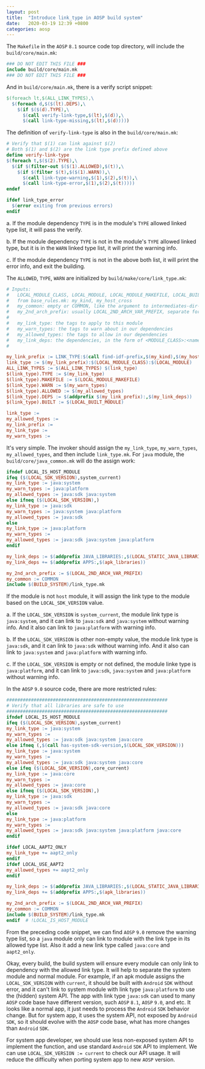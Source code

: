 ```yaml
---
layout: post
title:  "Introduce link_type in AOSP build system"
date:   2020-03-19 12:39 +0800
categories: aosp
---
```


The `Makefile` in the `AOSP` `8.1` source code top directory, will include the `build/core/main.mk`:

```Makefile
### DO NOT EDIT THIS FILE ###
include build/core/main.mk
### DO NOT EDIT THIS FILE ###
```

And in `build/core/main.mk`, there is a verify script snippet:

```Makefile
$(foreach lt,$(ALL_LINK_TYPES),\
  $(foreach d,$($(lt).DEPS),\
    $(if $($(d).TYPE),\
      $(call verify-link-type,$(lt),$(d)),\
      $(call link-type-missing,$(lt),$(d)))))
```

The definition of `verify-link-type` is also in the `build/core/main.mk`:

```Makefile
# Verify that $(1) can link against $(2)
# Both $(1) and $(2) are the link type prefix defined above
define verify-link-type
$(foreach t,$($(2).TYPE),\
  $(if $(filter-out $($(1).ALLOWED),$(t)),\
    $(if $(filter $(t),$($(1).WARN)),\
      $(call link-type-warning,$(1),$(2),$(t)),\
      $(call link-type-error,$(1),$(2),$(t)))))
endef

ifdef link_type_error
  $(error exiting from previous errors)
endif
```

a. If the module dependency `TYPE` is in the module's `TYPE` allowed linked type list, it will pass the verify.

b. If the module dependency `TYPE` is not in the module's `TYPE` allowed linked type, but it is in the `WARN` linked type list, it will print the warning info.

c. If the module dependency `TYPE` is not in the above both list, it will print the error info, and exit the building.

The `ALLOWED`, `TYPE`, `WARN` are initialized by `build/make/core/link_type.mk`:

```Makefile
# Inputs:
#   LOCAL_MODULE_CLASS, LOCAL_MODULE, LOCAL_MODULE_MAKEFILE, LOCAL_BUILT_MODULE
#   from base_rules.mk: my_kind, my_host_cross
#   my_common: empty or COMMON, like the argument to intermediates-dir-for
#   my_2nd_arch_prefix: usually LOCAL_2ND_ARCH_VAR_PREFIX, separate for JNI installation
#
#   my_link_type: the tags to apply to this module
#   my_warn_types: the tags to warn about in our dependencies
#   my_allowed_types: the tags to allow in our dependencies
#   my_link_deps: the dependencies, in the form of <MODULE_CLASS>:<name>
#

my_link_prefix := LINK_TYPE:$(call find-idf-prefix,$(my_kind),$(my_host_cross))$(if $(filter AUX,$(my_kind)),-$(AUX_OS_VARIANT)):$(if $(my_common),$(my_common):_,_:$(if $(my_2nd_arch_prefix),$(my_2nd_arch_prefix),_))
link_type := $(my_link_prefix):$(LOCAL_MODULE_CLASS):$(LOCAL_MODULE)
ALL_LINK_TYPES := $(ALL_LINK_TYPES) $(link_type)
$(link_type).TYPE := $(my_link_type)
$(link_type).MAKEFILE := $(LOCAL_MODULE_MAKEFILE)
$(link_type).WARN := $(my_warn_types)
$(link_type).ALLOWED := $(my_allowed_types)
$(link_type).DEPS := $(addprefix $(my_link_prefix):,$(my_link_deps))
$(link_type).BUILT := $(LOCAL_BUILT_MODULE)

link_type :=
my_allowed_types :=
my_link_prefix :=
my_link_type :=
my_warn_types :=
```

It's very simple. The invoker should assign the `my_link_type`, `my_warn_types`, `my_allowed_types`, 
and then include `link_type.mk`. For `java` module, the `build/core/java_common.mk` will do 
the assign work:

```Makefile
ifndef LOCAL_IS_HOST_MODULE
ifeq ($(LOCAL_SDK_VERSION),system_current)
my_link_type := java:system
my_warn_types := java:platform
my_allowed_types := java:sdk java:system
else ifneq ($(LOCAL_SDK_VERSION),)
my_link_type := java:sdk
my_warn_types := java:system java:platform
my_allowed_types := java:sdk
else
my_link_type := java:platform
my_warn_types :=
my_allowed_types := java:sdk java:system java:platform
endif

my_link_deps := $(addprefix JAVA_LIBRARIES:,$(LOCAL_STATIC_JAVA_LIBRARIES))
my_link_deps += $(addprefix APPS:,$(apk_libraries))

my_2nd_arch_prefix := $(LOCAL_2ND_ARCH_VAR_PREFIX)
my_common := COMMON
include $(BUILD_SYSTEM)/link_type.mk
```

If the module is not `host` module, it will assign the link type to 
the module based on the `LOCAL_SDK_VERSION` value.

a. If the `LOCAL_SDK_VERSION` is `system_current`, the module link type is `java:system`, and it can link to `java:sdk` and `java:system` without warning info. And it also can link to `java:platform` with warning info.

b. If the `LOCAL_SDK_VERSION` is other non-empty value, the module link type is `java:sdk`, and it can link to `java:sdk` without warning info. And it also can link to `java:system` and `java:platform` with warning info.

c. If the `LOCAL_SDK_VERSION` is empty or not defined, the module linke type is `java:platform`, and it can link to `java:sdk`, `java:system` and `java:platform` without warning info.

In the `AOSP` `9.0` source code, there are more restricted rules:

```Makefile
###########################################################
# Verify that all libraries are safe to use
###########################################################
ifndef LOCAL_IS_HOST_MODULE
ifeq ($(LOCAL_SDK_VERSION),system_current)
my_link_type := java:system
my_warn_types :=
my_allowed_types := java:sdk java:system java:core
else ifneq (,$(call has-system-sdk-version,$(LOCAL_SDK_VERSION)))
my_link_type := java:system
my_warn_types :=
my_allowed_types := java:sdk java:system java:core
else ifeq ($(LOCAL_SDK_VERSION),core_current)
my_link_type := java:core
my_warn_types :=
my_allowed_types := java:core
else ifneq ($(LOCAL_SDK_VERSION),)
my_link_type := java:sdk
my_warn_types :=
my_allowed_types := java:sdk java:core
else
my_link_type := java:platform
my_warn_types :=
my_allowed_types := java:sdk java:system java:platform java:core
endif

ifdef LOCAL_AAPT2_ONLY
my_link_type += aapt2_only
endif
ifdef LOCAL_USE_AAPT2
my_allowed_types += aapt2_only
endif

my_link_deps := $(addprefix JAVA_LIBRARIES:,$(LOCAL_STATIC_JAVA_LIBRARIES) $(LOCAL_JAVA_LIBRARIES))
my_link_deps += $(addprefix APPS:,$(apk_libraries))

my_2nd_arch_prefix := $(LOCAL_2ND_ARCH_VAR_PREFIX)
my_common := COMMON
include $(BUILD_SYSTEM)/link_type.mk
endif  # !LOCAL_IS_HOST_MODULE
```

From the preceding code snippet, we can find `AOSP` `9.0` remove the warning type list,
so a `java` module only can link to module with the link type in its allowed type list.
Also it add a new link type called `java:core` and `aapt2_only`.

Okay, every build, the build system will ensure every module can only link to dependency
with the allowed link type. It will help to separate the system module and normal module.
For example, if an apk module assigns the `LOCAL_SDK_VERSION` with `current`, it should
be built with `Android` `SDK` without error, and it can't link to system module with link
type `java:platform` to use the (hidden) system API. The app with link type `java:sdk` can
used to many `AOSP` code base have different version, such `AOSP` `8.1`, `AOSP` `9.0`, and
etc. It looks like a normal app, it just needs to process the `Android` `SDK` behavior change.
But for system app, it uses the system API, not exposed by `Android` `SDK`, so it should
evolve with the `AOSP` code base, what has more changes than `Android` `SDK`.

For system app developer, we should use less non-exposed system API to implement the
function, and use standard `Android` `SDK` API to implement. We can use 
`LOCAL_SDK_VERSION := current` to check our API usage. It will reduce the difficulty
when porting system app to new `AOSP` version. 
